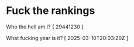 # Fuck the rankings

Who the hell am I?
{ 29441230 }

What fucking year is it?
[ 2025-03-10T20:03:20Z ]
